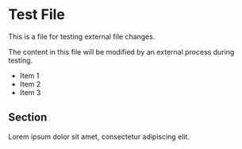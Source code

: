 # Test File

This is a file for testing external file changes.

The content in this file will be modified by an external process during testing.

- Item 1
- Item 2
- Item 3

## Section

Lorem ipsum dolor sit amet, consectetur adipiscing elit.
